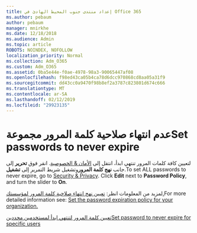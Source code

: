 ```yaml
---
title: إعداد منتدى جنوب المحيط الهادئ في Office 365
ms.author: pebaum
author: pebaum
manager: mnirkhe
ms.date: 12/18/2018
ms.audience: Admin
ms.topic: article
ROBOTS: NOINDEX, NOFOLLOW
localization_priority: Normal
ms.collection: Adm_O365
ms.custom: Adm_O365
ms.assetid: 0ba5e44e-f0ae-4978-98a3-90065447af08
ms.openlocfilehash: f98ed43ca05b4ca78d6dcc970868cd8aa05a31f9
ms.sourcegitcommit: dd43cc0a9470f98b8ef2a3787c823801d674c666
ms.translationtype: MT
ms.contentlocale: ar-SA
ms.lasthandoff: 02/12/2019
ms.locfileid: "29923135"
---
```

# <a name="set-passwords-to-never-expire"></a><span data-ttu-id="b2cd7-102">عدم انتهاء صلاحية كلمة المرور مجموعة</span><span class="sxs-lookup"><span data-stu-id="b2cd7-102">Set passwords to never expire</span></span>

<span data-ttu-id="b2cd7-p101">لتعيين كافة كلمات المرور تنتهي ابدأ، انتقل إلى [الأمان &amp; الخصوصية](https://portal.office.com/adminportal/home#/settings/security). انقر فوق **تحرير** إلى جانب **نهج كلمة المرور**وتشغيل شريط التمرير إلى **تشغيل**.</span><span class="sxs-lookup"><span data-stu-id="b2cd7-p101">To set ALL passwords to never expire, go to [Security &amp; Privacy](https://portal.office.com/adminportal/home#/settings/security). Click **Edit** next to **Password Policy**, and turn the slider to **On**.</span></span>
  
<span data-ttu-id="b2cd7-105">لمزيد من المعلومات انظر: [تعيين نهج انتهاء صلاحية كلمة المرور لمؤسستك.](https://support.office.com/article/0f54736f-eb22-414c-8273-498a0918678f)</span><span class="sxs-lookup"><span data-stu-id="b2cd7-105">For more detailed information see: [Set the password expiration policy for your organization.](https://support.office.com/article/0f54736f-eb22-414c-8273-498a0918678f)</span></span>
  
[<span data-ttu-id="b2cd7-106">تعيين كلمة المرور لتنتهي ابدأ لمستخدمين محددين</span><span class="sxs-lookup"><span data-stu-id="b2cd7-106">Set password to never expire for specific users</span></span>](https://support.office.com/article/f493e3af-e1d8-4668-9211-230c245a0466)
  

